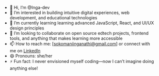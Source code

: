 - 👋 Hi, I’m @Inga-dev
- 👀 I’m interested in building intuitive digital experiences, web development, and educational technologies  
- 🌱 I’m currently learning learning advanced JavaScript, React, and UI/UX design principles
- 💞️ I’m looking to collaborate on open source edtech projects, frontend tools, and anything that makes learning more accessible  
- 📫 How to reach me: [sokomaniinganathi@gmail.com] or connect with me on [LinkedIn](https://www.linkedin.com/in/ingasokomani)
- 😄 Pronouns: she/her
- ⚡ Fun fact: I never envisioned myself coding—now I can’t imagine doing anything else!

<!---
Ingsy-dev/Ingsy-dev is a ✨ special ✨ repository because its `README.md` (this file) appears on your GitHub profile.
You can click the Preview link to take a look at your changes.
--->

